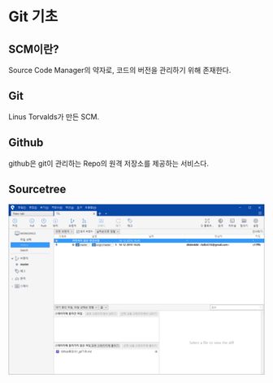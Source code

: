 # Git 기초

## SCM이란?

Source Code Manager의 약자로, 코드의 버전을 관리하기 위해 존재한다.

## Git

Linus Torvalds가 만든 SCM.

## Github

github은 git이 관리하는 Repo의 원격 저장소를 제공하는 서비스다.

## Sourcetree

![image-20191216164631646](01_git기초.assets/image-20191216164631646.png)

